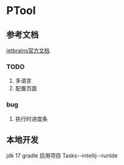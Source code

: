 # PTool
## 参考文档
[jetbrains官方文档](https://plugins.jetbrains.com/docs/intellij/welcome.html)

### TODO
1. 多语言
2. 配置页面

### bug
1. 执行时进度条

## 本地开发
jdk 17
gradle
启用项目
Tasks--intellij--runIde